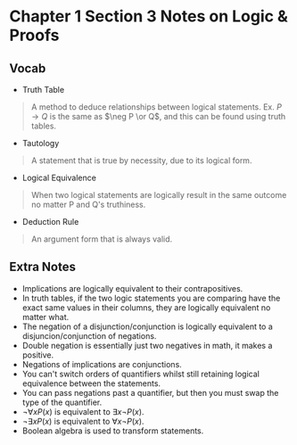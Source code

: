 # Chapter 1 Section 3 Notes on Logic & Proofs

## Vocab

- Truth Table

> A method to deduce relationships between logical statements. Ex. $P \rightarrow Q$ is the same as $\neg P \or Q$, and this can be found using truth tables.

- Tautology

> A statement that is true by necessity, due to its logical form.

- Logical Equivalence

> When two logical statements are logically result in the same outcome no matter P and Q's truthiness.

- Deduction Rule

> An argument form that is always valid.

## Extra Notes

- Implications are logically equivalent to their contrapositives.
- In truth tables, if the two logic statements you are comparing have the exact same values in their columns, they are logically equivalent no matter what.
- The negation of a disjunction/conjunction is logically equivalent to a disjuncion/conjunction of negations.
- Double negation is essentially just two negatives in math, it makes a positive.
- Negations of implications are conjunctions.
- You can't switch orders of quantifiers whilst still retaining logical equivalence between the statements.
- You can pass negations past a quantifier, but then you must swap the type of the quantifier.
- $\neg \forall x P(x) \text{ is equivalent to } \exists x \neg P(x)$.
- $\neg \exists x P(x) \text{ is equivalent to } \forall x \neg P(x)$.
- Boolean algebra is used to transform statements.